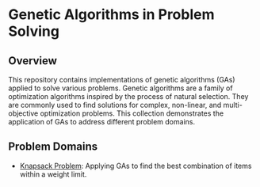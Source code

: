 # Genetic Algorithms in Problem Solving

## Overview
This repository contains implementations of genetic algorithms (GAs) applied to solve various problems. Genetic algorithms are a family of optimization algorithms inspired by the process of natural selection. They are commonly used to find solutions for complex, non-linear, and multi-objective optimization problems. This collection demonstrates the application of GAs to address different problem domains.


## Problem Domains
- [Knapsack Problem](./knapsack/): Applying GAs to find the best combination of items within a weight limit.

